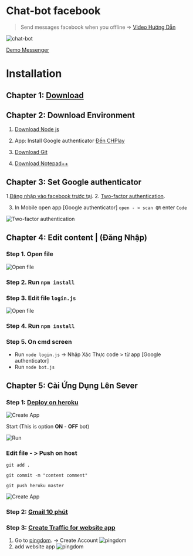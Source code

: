 # Chat-bot facebook
> Send messages facebook when you offline
=> [Video Hướng Dẫn](youtube)

![chat-bot](https://i.imgur.com/WeT8Y6x.png)


[Demo Messenger](facebook)

# Installation

## Chapter 1: [Download](https://codeload.github.com/seakBz/chatbot/zip/master)
## Chapter 2: Download Environment
1. [Download Node js](https://nodejs.org/dist/v10.16.3/node-v10.16.3-x64.msi)

2. App: Install Google authenticator
[Đến CHPlay](https://play.google.com/store/apps/details?id=com.google.android.apps.authenticator2&hl=vi)

3. [Download Git](https://git-scm.com/download/win)

4. [Download Notepad++](https://www.google.com/search?q=notepad%2B%2B&oq=no&aqs=chrome.0.69i59j69i57j35i39j0l2j69i65j69i60l2.916j0j7&sourceid=chrome&ie=UTF-8)

## Chapter 3: Set Google authenticator
1.[Đăng nhập vào facebook trước tại](https://www.facebook.com).
2. [Two-factor authentication](https://www.facebook.com/security/2fac/settings/).

3. In Mobile open app [Google authenticator] `open - > scan QR` enter `Code`


![Two-factor authentication](https://i.imgur.com/CVaokMR.png)

## Chapter 4: Edit content  |   (Đăng Nhập)
### Step 1. Open file
![Open file](https://i.imgur.com/tHHZ5p1.gif)

### Step 2. Run `npm install `

### Step 3. Edit file `login.js`
![Open file](https://i.imgur.com/QxJNrWy.png)

### Step 4. Run `npm install `
### Step 5. On cmd screen  
 - Run `node login.js` ->  Nhập Xác Thực code > từ app [Google authenticator]
 - Run `node bot.js`

## Chapter 5: Cài Ứng Dụng Lên Sever
### Step 1: [Deploy on heroku](https://www.heroku.com/)
![Create App](https://i.imgur.com/ZMTNrMe.gif)

Start  (This is option **ON** - **OFF** bot)

![Run](https://i.imgur.com/QNY4JJh.gif)

### Edit file - > Push on host

`git add .`

`git commit -m "content comment"`

`git push heroku master`

![Create App](https://i.imgur.com/LlyvegL.gif)
### Step 2: [Gmail 10 phút](https://10minutemail.net/?lang=vi)

### Step 3: [Create Traffic for website app](https://my.pingdom.com/)
1. Go to [pingdom](https://www.pingdom.com). -> Create Account
![pingdom](https://i.imgur.com/YxYqWnr.png)
2. add website app
![pingdom](https://i.imgur.com/nZD6qvw.png)
 
